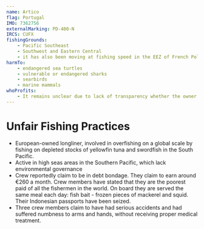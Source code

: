 ```yaml
---
name: Artico
flag: Portugal
IMO: 7362756
externalMarking: PD-400-N
IRCS: CUFX
fishingGrounds:
	- Pacific Southeast
	- Southwest and Eastern Central
	- it has also been moving at fishing speed in the EEZ of French Polynesia since 2009
harmTo:
	- endangered sea turtles
	- vulnerable or endangered sharks
	- searbirds
	- marine mammals
whoProfits:
	- It remains unclear due to lack of transparency whether the owner is Sociedade da Fomento da Pesca Lda, Azores or Pescarias Cayón & García, Portugal
---
```


# Unfair Fishing Practices

- European-owned longliner, involved in overfishing on a global
  scale by fishing on depleted stocks of yellowfin tuna and
  swordfish in the South Pacific.
- Active in high seas areas in the Southern Pacific, which lack
  environmental governance
- Crew reportedly claim to be in debt bondage. They claim to earn
  around €260 a month. Crew members have stated that they are the
  poorest paid of all the fishermen in the world. On board they are
  served the same meal each day: fish bait - frozen pieces of
  mackerel and squid. Their Indonesian passports have been seized.
- Three crew members claim to have had serious accidents and had
  suffered numbness to arms and hands, without receiving proper
  medical treatment.
